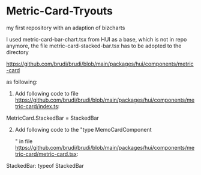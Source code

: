 # Metric-Card-Tryouts
my first repository with an adaption of bizcharts

I used metric-card-bar-chart.tsx from HUI as a base, which is not in repo anymore, the file metric-card-stacked-bar.tsx has to be adopted to the directory

https://github.com/brudi/brudi/blob/main/packages/hui/components/metric-card

as following:

1. Add following code to file https://github.com/brudi/brudi/blob/main/packages/hui/components/metric-card/index.ts:

MetricCard.StackedBar = StackedBar

2. Add following code to the "type MemoCardComponent<P>" in file https://github.com/brudi/brudi/blob/main/packages/hui/components/metric-card/metric-card.tsx:

StackedBar: typeof StackedBar

